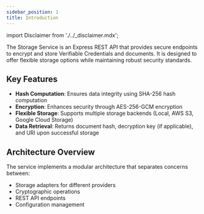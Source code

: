 ```yaml
---
sidebar_position: 1
title: Introduction
---
```


import Disclaimer from './../\_disclaimer.mdx';

<Disclaimer />

The Storage Service is an Express REST API that provides secure endpoints to encrypt and store Verifiable Credentials and documents. It is designed to offer flexible storage options while maintaining robust security standards.

## Key Features

- **Hash Computation**: Ensures data integrity using SHA-256 hash computation
- **Encryption**: Enhances security through AES-256-GCM encryption
- **Flexible Storage**: Supports multiple storage backends (Local, AWS S3, Google Cloud Storage)
- **Data Retrieval**: Returns document hash, decryption key (if applicable), and URI upon successful storage

## Architecture Overview

The service implements a modular architecture that separates concerns between:
- Storage adapters for different providers
- Cryptographic operations
- REST API endpoints
- Configuration management
